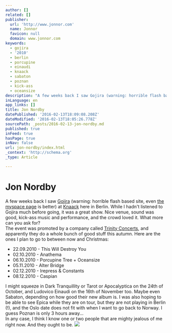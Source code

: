 ```yaml
---
author: []
related: []
publisher:
  url: 'http://www.jonnor.com'
  name: Jonnor
  favicon: null
  domain: www.jonnor.com
keywords:
  - gojira
  - '2010'
  - berlin
  - porcupine
  - einaudi
  - knaack
  - sabaton
  - poznan
  - kick-ass
  - oceansize
description: "A few weeks back I saw Gojira (warning: horrible flash based site, even the myspace page is better) at Knaack here in Berlin. While I hadn't listened to Gojira much before going, it was a great show. Nice venue, sound was good, kick-ass music and performance, and the crowd loved it."
inLanguage: en
app_links: []
title: Jon Nordby
datePublished: '2016-02-13T18:09:08.208Z'
dateModified: '2016-02-13T18:05:26.778Z'
sourcePath: _posts/2016-02-13-jon-nordby.md
published: true
inFeed: true
hasPage: true
inNav: false
url: jon-nordby/index.html
_context: 'http://schema.org'
_type: Article

---
```

# Jon Nordby

A few weeks back I saw [Gojira][0] (warning: horrible flash based site, even [the myspace page][1] is better) at [Knaack][2] here in Berlin. While I hadn't listened to Gojira much before going, it was a great show. Nice venue, sound was good, kick-ass music and performance, and the crowd loved it. What more can you ask for?  
The event was promoted by a company called [Trinity Concerts][3], and apparently they do a whole bunch of good stuff this autumn. Here are the ones I plan to go to between now and Christmas:

* 22.09.2010 - This Will Destroy You
* 02.10.2010 - Anathema
* 06.10.2010 - Porcupine Tree + Oceansize
* 05.11.2010 - Alter Bridge
* 02.12.2010 - Irepress & Constants
* 08.12.2010 - Caspian

I might squeeze in Dark Tranquillity or Tarot or Apocalyptica on the 24th of October, and Ludovico Einaudi on the 16th of November too. Maybe even Sabaton, depending on how good their new album is. I was also hoping to be able to see Epica while they are on tour, but they are not playing in Berlin (!), and the Oslo date does not fit with when I want to go back to Norway. I guess Poznan is only 3 hours away...  
In any case, I think I know one or two people that are mighty jealous of me right now. And they ought to be.
[![](http://www.jonnor.com/wp/wp-content/plugins/flattr/img/flattr-badge-large.png)][4]

[0]: http://www.gojira-music.com/
[1]: http://www.myspace.com/gojira
[2]: http://www.knaack-berlin.de/
[3]: http://www.trinitymusic.de/
[4]: http://www.jonnor.com/wp/?flattrss_redirect&id=257&md5=8ab7099ac36e078ba71a5a79dfa12c3b